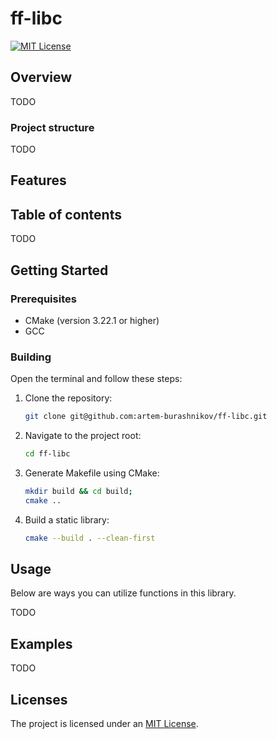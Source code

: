 # ff-libc

[![MIT License][license-shield]][license-url]

## Overview

TODO

### Project structure

TODO

## Features

## Table of contents

TODO

## Getting Started

### Prerequisites

- CMake (version 3.22.1 or higher)
- GCC

### Building

Open the terminal and follow these steps:

1. Clone the repository:

    ```sh
    git clone git@github.com:artem-burashnikov/ff-libc.git
    ```

2. Navigate to the project root:

    ```sh
    cd ff-libc
    ```

3. Generate Makefile using CMake:

    ```sh
    mkdir build && cd build;
    cmake ..
    ```

4. Build a static library:

    ```sh
    cmake --build . --clean-first
    ```

## Usage
Below are ways you can utilize functions in this library.

TODO

## Examples

TODO

## Licenses

The project is licensed under an [MIT License][license-url].

<!-- https://www.markdownguide.org/basic-syntax/#reference-style-links -->
[license-shield]: https://img.shields.io/github/license/artem-burashnikov/ff-libc.svg?style=for-the-badge&color=blue
[license-url]: LICENSE